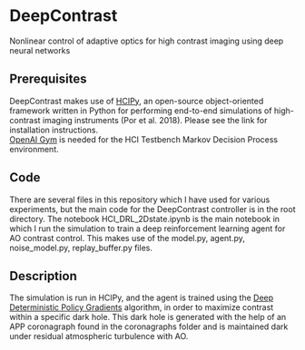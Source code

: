 # DeepContrast
Nonlinear control of adaptive optics for high contrast imaging using deep neural networks

## Prerequisites
DeepContrast makes use of [HCIPy](https://github.com/ehpor/hcipy), an open-source object-oriented framework written in Python for performing end-to-end
simulations of high-contrast imaging instruments (Por et al. 2018). Please see the link for installation instructions.  
[OpenAI Gym](https://gym.openai.com/) is needed for the HCI Testbench Markov Decision Process environment.

## Code
There are several files in this repository which I have used for various experiments, but the main code for the DeepContrast controller is in the root directory. The notebook HCI_DRL_2Dstate.ipynb is the main notebook in which I run the simulation to train a deep reinforcement learning agent for AO contrast control. This makes use of the model.py, agent.py, noise_model.py, replay_buffer.py files.

## Description
The simulation is run in HCIPy, and the agent is trained using the [Deep Deterministic Policy Gradients](https://arxiv.org/pdf/1509.02971.pdf) algorithm, in order to maximize contrast within a specific dark hole. This dark hole is generated with the help of an APP coronagraph found in the coronagraphs folder and is maintained dark under residual atmospheric turbulence with AO.
